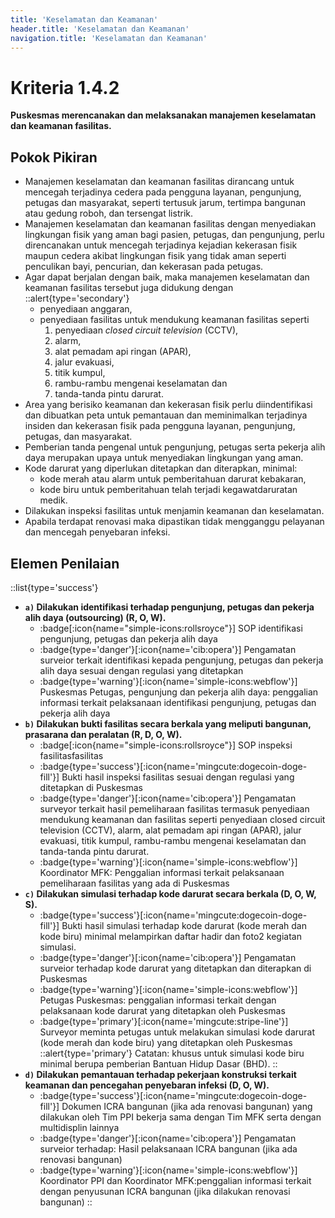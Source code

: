```yaml
---
title: 'Keselamatan dan Keamanan'
header.title: 'Keselamatan dan Keamanan'
navigation.title: 'Keselamatan dan Keamanan'
---
```

# Kriteria 1.4.2 
**Puskesmas merencanakan dan melaksanakan manajemen keselamatan dan keamanan fasilitas.** 

## Pokok Pikiran 

- Manajemen keselamatan dan keamanan fasilitas dirancang untuk mencegah terjadinya cedera pada pengguna layanan, pengunjung, petugas dan masyarakat, seperti tertusuk jarum,  tertimpa bangunan atau gedung roboh, dan tersengat listrik. 
- Manajemen keselamatan dan keamanan fasilitas dengan menyediakan lingkungan fisik yang aman bagi pasien, petugas, dan pengunjung, perlu direncanakan untuk mencegah terjadinya kejadian kekerasan fisik maupun cedera akibat lingkungan fisik yang tidak aman seperti penculikan bayi, pencurian, dan kekerasan pada petugas. 
- Agar dapat berjalan dengan baik, maka manajemen keselamatan dan keamanan fasilitas tersebut juga didukung dengan 
  ::alert{type='secondary'}
   - penyediaan anggaran, 
   - penyediaan fasilitas untuk mendukung keamanan fasilitas seperti 
     1. penyediaan *closed circuit television* (CCTV), 
     2. alarm, 
     3. alat pemadam api ringan (APAR), 
     1. jalur evakuasi, 
     1. titik kumpul, 
     1. rambu-rambu mengenai keselamatan dan 
     1. tanda-tanda pintu darurat. 
- Area yang berisiko keamanan dan kekerasan  fisik perlu diindentifikasi dan dibuatkan peta untuk pemantauan dan meminimalkan terjadinya insiden dan kekerasan fisik pada pengguna layanan, pengunjung, petugas, dan masyarakat. 
- Pemberian tanda pengenal untuk pengunjung, petugas serta pekerja alih daya merupakan upaya untuk menyediakan lingkungan yang aman. 
- Kode darurat yang diperlukan ditetapkan dan diterapkan, minimal: 
   - kode merah atau alarm untuk pemberitahuan darurat kebakaran, 
   - kode biru untuk pemberitahuan telah terjadi kegawatdaruratan medik. 
- Dilakukan inspeksi fasilitas untuk menjamin keamanan dan keselamatan. 
- Apabila terdapat renovasi maka dipastikan tidak mengganggu pelayanan dan mencegah penyebaran infeksi. 

## Elemen Penilaian 
::list{type='success'}
- **``a)`` Dilakukan identifikasi terhadap pengunjung, petugas dan pekerja alih daya (outsourcing) (R, O, W).** 
  - :badge[:icon{name="simple-icons:rollsroyce"}] SOP identifikasi pengunjung, petugas dan pekerja alih daya 
  - :badge{type='danger'}[:icon{name='cib:opera'}] Pengamatan surveior terkait identifikasi kepada pengunjung, petugas dan pekerja alih daya sesuai dengan regulasi yang ditetapkan 
  - :badge{type='warning'}[:icon{name='simple-icons:webflow'}] Puskesmas Petugas, pengunjung dan pekerja alih daya: penggalian informasi terkait pelaksanaan identifikasi pengunjung, petugas dan pekerja alih daya
- **``b)`` Dilakukan bukti fasilitas secara berkala yang meliputi bangunan, prasarana dan peralatan (R, D, O, W).** 
  - :badge[:icon{name="simple-icons:rollsroyce"}] SOP inspeksi fasilitasfasilitas 
  - :badge{type='success'}[:icon{name='mingcute:dogecoin-doge-fill'}] Bukti hasil inspeksi fasilitas sesuai dengan regulasi yang ditetapkan di Puskesmas 
  - :badge{type='danger'}[:icon{name='cib:opera'}] Pengamatan surveyor terkait hasil pemeliharaan fasilitas termasuk penyediaan mendukung keamanan dan fasilitas seperti penyediaan closed circuit television (CCTV), alarm, alat pemadam api ringan (APAR), jalur evakuasi, titik kumpul, rambu-rambu mengenai keselamatan dan tanda-tanda pintu darurat. 
  - :badge{type='warning'}[:icon{name='simple-icons:webflow'}] Koordinator MFK: Penggalian informasi terkait pelaksanaan pemeliharaan fasilitas yang ada di Puskesmas 
- **``c)`` Dilakukan simulasi terhadap kode darurat secara berkala (D, O, W, S).** 
  - :badge{type='success'}[:icon{name='mingcute:dogecoin-doge-fill'}] Bukti hasil simulasi terhadap kode darurat (kode merah dan kode biru) minimal melampirkan daftar hadir dan foto2 kegiatan simulasi. 
  - :badge{type='danger'}[:icon{name='cib:opera'}] Pengamatan surveior terhadap kode darurat yang ditetapkan dan diterapkan di Puskesmas 
  - :badge{type='warning'}[:icon{name='simple-icons:webflow'}] Petugas Puskesmas: penggalian informasi terkait dengan pelaksanaan kode darurat yang ditetapkan oleh Puskesmas 
  - :badge{type='primary'}[:icon{name='mingcute:stripe-line'}] Surveyor meminta petugas untuk melakukan simulasi kode darurat (kode merah dan kode biru) yang ditetapkan oleh Puskesmas 
    ::alert{type='primary'}
      Catatan: 
      khusus untuk simulasi kode biru minimal berupa pemberian Bantuan Hidup Dasar (BHD). 
    ::
- **``d)`` Dilakukan pemantauan terhadap pekerjaan konstruksi terkait keamanan dan pencegahan penyebaran infeksi (D, O, W).** 
  - :badge{type='success'}[:icon{name='mingcute:dogecoin-doge-fill'}] Dokumen ICRA bangunan (jika ada renovasi bangunan) yang dilakukan oleh Tim PPI bekerja sama dengan Tim MFK serta dengan multidisplin lainnya 
  - :badge{type='danger'}[:icon{name='cib:opera'}] Pengamatan surveior terhadap: Hasil pelaksanaan ICRA bangunan (jika ada renovasi bangunan) 
  - :badge{type='warning'}[:icon{name='simple-icons:webflow'}] Koordinator PPI dan Koordinator MFK:penggalian informasi terkait dengan penyusunan ICRA bangunan (jika dilakukan renovasi bangunan) 
::